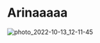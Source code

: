 # Arinaaaaa

![photo_2022-10-13_12-11-45](https://user-images.githubusercontent.com/127945880/226539313-e8b7404e-ce8c-4158-a572-fc161e3048b8.jpg)

